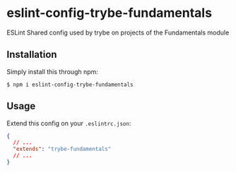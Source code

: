 # eslint-config-trybe-fundamentals

ESLint Shared config used by trybe on projects of the Fundamentals module

## Installation

Simply install this through npm:

```shell
$ npm i eslint-config-trybe-fundamentals
```

## Usage

Extend this config on your `.eslintrc.json`:

```json
{
  // ...
  "extends": "trybe-fundamentals"
  // ...
}
```

